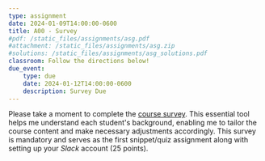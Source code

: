 ```yaml
---
type: assignment
date: 2024-01-09T14:00:00-0600
title: A00 - Survey
#pdf: /static_files/assignments/asg.pdf
#attachment: /static_files/assignments/asg.zip
#solutions: /static_files/assignments/asg_solutions.pdf
classroom: Follow the directions below!
due_event: 
    type: due
    date: 2024-01-12T14:00:00-0600
    description: Survey Due
---
```


Please take a moment to complete the [course survey](https://forms.office.com/r/Akiidu6euX). This essential tool helps me understand each student's background, enabling me to tailor the course content and make necessary adjustments accordingly. This survey is mandatory and serves as the first snippet/quiz assignment along with setting up your *Slack* account (25 points).
